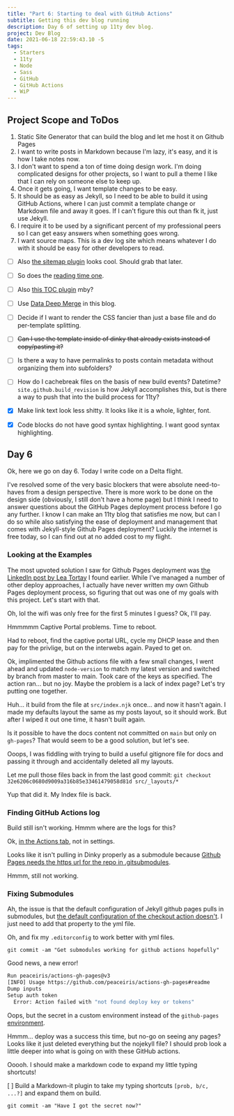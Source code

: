 ```yaml
---
title: "Part 6: Starting to deal with GitHub Actions"
subtitle: Getting this dev blog running
description: Day 6 of setting up 11ty dev blog.
project: Dev Blog
date: 2021-06-18 22:59:43.10 -5
tags:
  - Starters
  - 11ty
  - Node
  - Sass
  - GitHub
  - GitHub Actions
  - WiP
---
```


## Project Scope and ToDos

1. Static Site Generator that can build the blog and let me host it on Github Pages
2. I want to write posts in Markdown because I'm lazy, it's easy, and it is how I take notes now.
3. I don't want to spend a ton of time doing design work. I'm doing complicated designs for other projects, so I want to pull a theme I like that I can rely on someone else to keep up.
4. Once it gets going, I want template changes to be easy.
5. It should be as easy as Jekyll, so I need to be able to build it using GitHub Actions, where I can just commit a template change or Markdown file and away it goes. If I can't figure this out than fk it, just use Jekyll.
6. I require it to be used by a significant percent of my professional peers so I can get easy answers when something goes wrong.
7. I want source maps. This is a dev log site which means whatever I do with it should be easy for other developers to read.

- [ ] Also [the sitemap plugin](https://www.npmjs.com/package/@quasibit/eleventy-plugin-sitemap) looks cool. Should grab that later.

- [ ] So does the [reading time one](https://www.npmjs.com/package/eleventy-plugin-reading-time).

- [ ] Also [this TOC plugin](https://github.com/jdsteinbach/eleventy-plugin-toc/blob/master/src/BuildTOC.js) mby?

- [ ] Use [Data Deep Merge](https://www.11ty.dev/docs/data-deep-merge/) in this blog.

- [ ] Decide if I want to render the CSS fancier than just a base file and do per-template splitting.

<s>

- [ ] Can I use the template inside of dinky that already exists instead of copy/pasting it?

</s>

- [ ] Is there a way to have permalinks to posts contain metadata without organizing them into subfolders?

- [ ] How do I cachebreak files on the basis of new build events? Datetime? `site.github.build_revision` is how Jekyll accomplishes this, but is there a way to push that into the build process for 11ty?

- [x] Make link text look less shitty. It looks like it is a whole, lighter, font.

- [x] Code blocks do not have good syntax highlighting. I want good syntax highlighting.

## Day 6

Ok, here we go on day 6. Today I write code on a Delta flight.

I've resolved some of the very basic blockers that were absolute need-to-haves from a design perspective. There is more work to be done on the design side (obviously, I still don't have a home page) but I think I need to answer questions about the GitHub Pages deployment process before I go any further. I know I can make an 11ty blog that satisfies me now, but can I do so while also satisfying the ease of deployment and management that comes with Jekyll-style Github Pages deployment? Luckily the internet is free today, so I can find out at no added cost to my flight.

### Looking at the Examples

The most upvoted solution I saw for Github Pages deployment was [the LinkedIn post by Lea Tortay](https://www.linkedin.com/pulse/eleventy-github-pages-lea-tortay/) I found earlier. While I've managed a number of other deploy approaches, I actually have never written my own Github Pages deployment process, so figuring that out was one of my goals with this project. Let's start with that.

Oh, lol the wifi was only free for the first 5 minutes I guess? Ok, I'll pay.

Hmmmmm Captive Portal problems. Time to reboot.

Had to reboot, find the captive portal URL, cycle my DHCP lease and then pay for the privlige, but on the interwebs again. Payed to get on.

Ok, implimented the Github actions file with a few small changes, I went ahead and updated `node-version` to match my latest version and switched by branch from master to main. Took care of the keys as specified. The action ran... but no joy. Maybe the problem is a lack of index page? Let's try putting one together.

Huh... it build from the file at `src/index.njk` once... and now it hasn't again. I made my defaults layout the same as my posts layout, so it should work. But after I wiped it out one time, it hasn't built again.

Is it possible to have the docs content not committed on `main` but only on `gh-pages`? That would seem to be a good solution, but let's see.

Ooops, I was fiddling with trying to build a useful gitignore file for docs and passing it through and accidentally deleted all my layouts.

Let me pull those files back in from the last good commit: `git checkout 32e6206c0680d9009a316b85e33461479058d81d src/_layouts/*`

Yup that did it. My Index file is back.

### Finding GitHub Actions log

Build still isn't working. Hmmm where are the logs for this?

Ok, [in the Actions tab](https://github.com/AramZS/devblog/actions), not in settings.

Looks like it isn't pulling in Dinky properly as a submodule because [Github Pages needs the https url for the repo in .gitsubmodules](https://docs.github.com/en/pages/getting-started-with-github-pages/using-submodules-with-github-pages).

Hmmm, still not working.

### Fixing Submodules

Ah, the issue is that the default configuration of Jekyll github pages pulls in submodules, but [the default configuration of the checkout action doesn't](https://github.com/actions/checkout). I just need to add that property to the yml file.

Oh, and fix my `.editorconfig` to work better with yml files.

`git commit -am "Get submodules working for github actions hopefully"`

Good news, a new error!

```bash
Run peaceiris/actions-gh-pages@v3
[INFO] Usage https://github.com/peaceiris/actions-gh-pages#readme
Dump inputs
Setup auth token
  Error: Action failed with "not found deploy key or tokens"
```

Oops, but the secret in a custom environment instead of the `github-pages` [environment](https://github.com/AramZS/devblog/settings/environments).

Hmmm... deploy was a success this time, but no-go on seeing any pages? Looks like it just deleted everything but the nojekyll file? I should prob look a little deeper into what is going on with these GitHub actions.

Ooooh. I should make a markdown code to expand my little typing shortcuts!

[ ] Build a Markdown-it plugin to take my typing shortcuts `[prob, b/c, ...?]` and expand them on build.

`git commit -am "Have I got the secret now?"`

